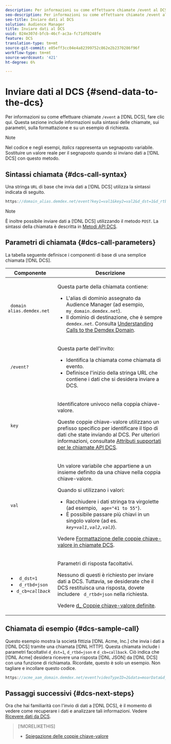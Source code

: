 ```yaml
---
description: Per informazioni su come effettuare chiamate /event al DCS, fate clic qui. Questa sezione include informazioni sulla sintassi delle chiamate, sui parametri, sulla formattazione e su un esempio di richiesta.
seo-description: Per informazioni su come effettuare chiamate /event al DCS, fate clic qui. Questa sezione include informazioni sulla sintassi delle chiamate, sui parametri, sulla formattazione e su un esempio di richiesta.
seo-title: Inviare dati al DCS
solution: Audience Manager
title: Inviare dati al DCS
uuid: 024e307d-bfcb-46cf-ac3a-fc71df0248fe
feature: DCS
translation-type: tm+mt
source-git-commit: e05eff3cc04e4a82399752c862e2b2370286f96f
workflow-type: tm+mt
source-wordcount: '421'
ht-degree: 6%

---
```



# Inviare dati al DCS {#send-data-to-the-dcs}

Per informazioni su come effettuare chiamate `/event` a [!DNL DCS], fare clic qui. Questa sezione include informazioni sulla sintassi delle chiamate, sui parametri, sulla formattazione e su un esempio di richiesta.

>[!NOTE]
>
>Nel codice e negli esempi, *italics* rappresenta un segnaposto variabile. Sostituire un valore reale per il segnaposto quando si inviano dati a [!DNL DCS] con questo metodo.

## Sintassi chiamata {#dcs-call-syntax}

Una stringa `URL` di base che invia dati a [!DNL DCS] utilizza la sintassi indicata di seguito.

```js
https://domain_alias.demdex.net/event?key1=val1&key2=val2&d_dst=1&d_rtbd=json&d_cb=callback
```

>[!NOTE]
>
>È inoltre possibile inviare dati a [!DNL DCS] utilizzando il metodo `POST`. La sintassi della chiamata è descritta in [Metodi API DCS](../../../api/dcs-intro/dcs-api-reference/dcs-api-methods.md).

## Parametri di chiamata {#dcs-call-parameters}

La tabella seguente definisce i componenti di base di una semplice chiamata [!DNL DCS].

<table id="table_5F6A5B324EB848168543386516FBF384"> 
 <thead> 
  <tr> 
   <th colname="col1" class="entry"> Componente </th> 
   <th colname="col2" class="entry"> Descrizione </th> 
  </tr> 
 </thead>
 <tbody> 
  <tr> 
   <td colname="col1"> <p> <code> domain alias.demdex.net</code> </p> </td> 
   <td colname="col2"> <p>Questa parte della chiamata contiene: </p> <p> 
     <ul id="ul_3EDA9C7BA6794D06BCB07A75A9BD2372"> 
      <li id="li_74624CA78D6F4536A8164AE1FA1DECB9">L'alias di dominio assegnato da <span class="keyword">  Audience Manager</span> (ad esempio, <code> my_domain.demdex.net</code>). </li> 
      <li id="li_08ABE91CA247403AA480B3FB4BEF83BA">Il dominio di destinazione, che è sempre <code> demdex.net</code>. Consulta <a href="../../../reference/demdex-calls.md">Understanding Calls to the Demdex Domain</a>. </li> 
     </ul> </p> </td> 
  </tr> 
  <tr> 
   <td colname="col1"> <p> <code> /event?</code> </p> </td> 
   <td colname="col2"> <p>Questa parte dell'invito: </p> <p> 
     <ul id="ul_6332444A305A4F12A7CBE471CA508516"> 
      <li id="li_1C5C111B2B0E4621B3FC0C20D6516041">Identifica la chiamata come chiamata di evento. </li> 
      <li id="li_DBCE9B1C70604A629ECD7AC0A9052198">Definisce l'inizio della stringa URL che contiene i dati che si desidera inviare a <span class="wintitle"> DCS</span>. </li> 
     </ul> </p> </td> 
  </tr> 
  <tr> 
   <td colname="col1"> <p> <code> key</code> </p> </td> 
   <td colname="col2"> <p>Identificatore univoco nella coppia chiave-valore. </p> <p>Queste coppie chiave-valore utilizzano un prefisso specifico per identificare il tipo di dati che state inviando al <span class="wintitle"> DCS</span>. Per ulteriori informazioni, consultate <a href="../../../api/dcs-intro/dcs-api-reference/dcs-keys.md"> Attributi supportati per le chiamate API DCS</a>. </p> </td> 
  </tr> 
  <tr> 
   <td colname="col1"> <p> <code> val</code> </p> </td> 
   <td colname="col2"> <p>Un valore variabile che appartiene a un insieme definito da una chiave nella coppia chiave-valore. </p> <p>Quando si utilizzano i valori: </p> <p> 
     <ul id="ul_624DC78759F74AD8920220058E54E083"> 
      <li id="li_091E5B4820EC4A93B775433E428E74AB">Racchiudere i dati stringa tra virgolette (ad esempio, <code> age="41 to 55"</code>). </li> 
      <li id="li_C558E3BA6EE34413BBBB962D4CD0D10E">È possibile passare più chiavi in un singolo valore (ad es. <i><code>key</i>=<i>val1,val2,val3</i></code></i>). </li> 
     </ul> </p> <p>Vedere <a href="../../../api/dcs-intro/dcs-api-reference/dcs-key-format.md"> Formattazione delle coppie chiave-valore in chiamate DCS</a>. </p> </td>
  </tr> 
  <tr> 
   <td colname="col1"> <p> 
     <ul id="ul_36E2C1A0538D4D2C94DFC1335720A524"> 
      <li id="li_8902EED431CE4F0189A94868FA52DB1F"> <code> d_dst=1</code> </li> 
      <li id="li_4B6B29499D444E31808DE0A9AA0442D0"> <code> d_rtbd=json</code> </li> 
      <li id="li_3430CD0438604B83BE6437E6EC480816"> <code>d_cb=<i>callback</i></code> </li>
     </ul> </p> </td> 
   <td colname="col2"> <p>Parametri di risposta facoltativi. </p> <p> Nessuno di questi è richiesto per inviare dati a <span class="wintitle"> DCS</span>. Tuttavia, se desiderate che il <span class="wintitle"> DCS</span> restituisca una risposta, dovete includere <code> d_rtbd=json</code> nella richiesta. </p> <p>Vedere <a href="../../../api/dcs-intro/dcs-api-reference/dcs-keys.md#d-attributes"> d_ Coppie chiave-valore definite</a>. </p> </td> 
  </tr>
 </tbody>
</table>

## Chiamata di esempio {#dcs-sample-call}

Questo esempio mostra la società fittizia [!DNL Acme, Inc.] che invia i dati a [!DNL DCS] tramite una chiamata [!DNL HTTP]. Questa chiamata include i parametri facoltativi `d_dst=1`, `d_rtbd=json` e `d_cb=callback`. Ciò indica che [!DNL Acme] desidera ricevere una risposta [!DNL JSON] da [!DNL DCS] con una funzione di richiamata. Ricordate, questo è solo un esempio. Non tagliare e incollare questo codice.

```js
https://acme_aam_domain.demdex.net/event?videoTypeID=2&data=moarData&d_dst=1&d_rtbd=json&d_cb=acme_callback
```

## Passaggi successivi {#dcs-next-steps}

Ora che hai familiarità con l&#39;invio di dati a [!DNL DCS], è il momento di vedere come recuperare i dati e analizzare tali informazioni. Vedere [Ricevere dati da DCS](../../../api/dcs-intro/dcs-event-calls/dcs-url-receive.md).

>[!MORELIKETHIS]
>
>* [Spiegazione delle coppie chiave-valore](../../../reference/key-value-pairs-explained.md)

